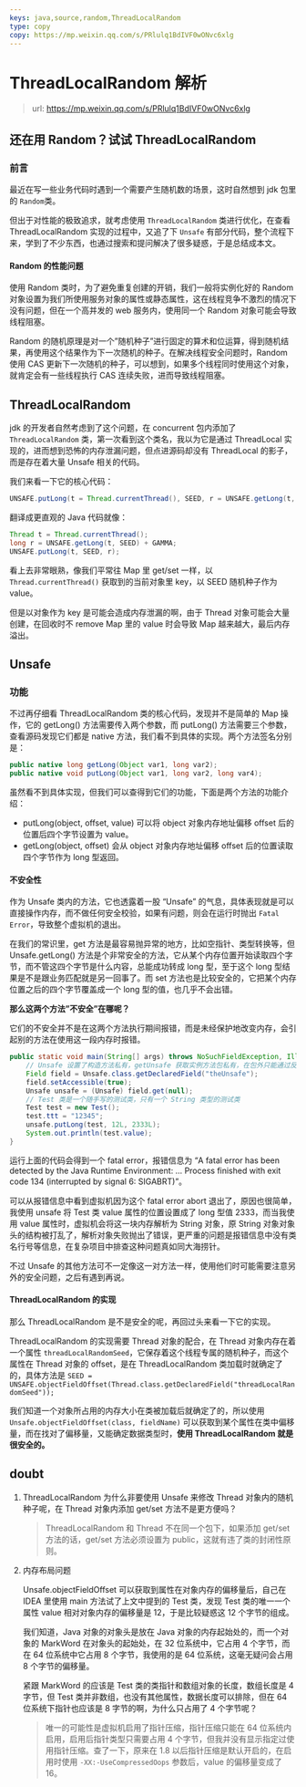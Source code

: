 ```yaml
---
keys: java,source,random,ThreadLocalRandom
type: copy
copy: https://mp.weixin.qq.com/s/PRlulq1BdIVF0wONvc6xlg
---
```


# ThreadLocalRandom 解析

> url: https://mp.weixin.qq.com/s/PRlulq1BdIVF0wONvc6xlg

## 还在用 Random？试试 ThreadLocalRandom

### 前言

最近在写一些业务代码时遇到一个需要产生随机数的场景，这时自然想到 jdk 包里的 `Random`类。

但出于对性能的极致追求，就考虑使用 `ThreadLocalRandom` 类进行优化，在查看 ThreadLocalRandom 实现的过程中，又追了下 `Unsafe` 有部分代码，整个流程下来，学到了不少东西，也通过搜索和提问解决了很多疑惑，于是总结成本文。

#### Random 的性能问题

使用 Random 类时，为了避免重复创建的开销，我们一般将实例化好的 Random 对象设置为我们所使用服务对象的属性或静态属性，这在线程竞争不激烈的情况下没有问题，但在一个高并发的 web 服务内，使用同一个 Random 对象可能会导致线程阻塞。

Random 的随机原理是对一个”随机种子”进行固定的算术和位运算，得到随机结果，再使用这个结果作为下一次随机的种子。在解决线程安全问题时，Random 使用 CAS 更新下一次随机的种子，可以想到，如果多个线程同时使用这个对象，就肯定会有一些线程执行 CAS 连续失败，进而导致线程阻塞。

## ThreadLocalRandom

jdk 的开发者自然考虑到了这个问题，在 concurrent 包内添加了 `ThreadLocalRandom` 类，第一次看到这个类名，我以为它是通过 ThreadLocal 实现的，进而想到恐怖的内存泄漏问题，但点进源码却没有 ThreadLocal 的影子，而是存在着大量 Unsafe 相关的代码。

我们来看一下它的核心代码：

```java
UNSAFE.putLong(t = Thread.currentThread(), SEED, r = UNSAFE.getLong(t, SEED) + GAMMA);
```

翻译成更直观的 Java 代码就像：

```java
Thread t = Thread.currentThread();
long r = UNSAFE.getLong(t, SEED) + GAMMA;
UNSAFE.putLong(t, SEED, r);
```

看上去非常眼熟，像我们平常往 Map 里 get/set 一样，以 `Thread.currentThread()` 获取到的当前对象里 key，以 SEED 随机种子作为 value。

但是以对象作为 key 是可能会造成内存泄漏的啊，由于 Thread 对象可能会大量创建，在回收时不 remove Map 里的 value 时会导致 Map 越来越大，最后内存溢出。

## Unsafe

### 功能

不过再仔细看 ThreadLocalRandom 类的核心代码，发现并不是简单的 Map 操作，它的 getLong() 方法需要传入两个参数，而 putLong() 方法需要三个参数，查看源码发现它们都是 native 方法，我们看不到具体的实现。两个方法签名分别是：

```java
public native long getLong(Object var1, long var2);
public native void putLong(Object var1, long var2, long var4);
```

虽然看不到具体实现，但我们可以查得到它们的功能，下面是两个方法的功能介绍：

- putLong(object, offset, value) 可以将 object 对象内存地址偏移 offset 后的位置后四个字节设置为 value。
- getLong(object, offset) 会从 object 对象内存地址偏移 offset 后的位置读取四个字节作为 long 型返回。

#### 不安全性

作为 Unsafe 类内的方法，它也透露着一股 “Unsafe” 的气息，具体表现就是可以直接操作内存，而不做任何安全校验，如果有问题，则会在运行时抛出 `Fatal Error`，导致整个虚拟机的退出。

在我们的常识里，get 方法是最容易抛异常的地方，比如空指针、类型转换等，但 Unsafe.getLong() 方法是个非常安全的方法，它从某个内存位置开始读取四个字节，而不管这四个字节是什么内容，总能成功转成 long 型，至于这个 long 型结果是不是跟业务匹配就是另一回事了。而 set 方法也是比较安全的，它把某个内存位置之后的四个字节覆盖成一个 long 型的值，也几乎不会出错。

**那么这两个方法”不安全”在哪呢？**

它们的不安全并不是在这两个方法执行期间报错，而是未经保护地改变内存，会引起别的方法在使用这一段内存时报错。

```java
public static void main(String[] args) throws NoSuchFieldException, IllegalAccessException {
    // Unsafe 设置了构造方法私有，getUnsafe 获取实例方法包私有，在包外只能通过反射获取
    Field field = Unsafe.class.getDeclaredField("theUnsafe"); 
    field.setAccessible(true);
    Unsafe unsafe = (Unsafe) field.get(null);
    // Test 类是一个随手写的测试类，只有一个 String 类型的测试类
    Test test = new Test();
    test.ttt = "12345";
    unsafe.putLong(test, 12L, 2333L);
    System.out.println(test.value);
}
```

运行上面的代码会得到一个 fatal error，报错信息为 “A fatal error has been detected by the Java Runtime Environment: … Process finished with exit code 134 (interrupted by signal 6: SIGABRT)”。

可以从报错信息中看到虚拟机因为这个 fatal error abort 退出了，原因也很简单，我使用 unsafe 将 Test 类 value 属性的位置设置成了 long 型值 2333，而当我使用 value 属性时，虚拟机会将这一块内存解析为 String 对象，原 String 对象对象头的结构被打乱了，解析对象失败抛出了错误，更严重的问题是报错信息中没有类名行号等信息，在复杂项目中排查这种问题真如同大海捞针。

不过 Unsafe 的其他方法可不一定像这一对方法一样，使用他们时可能需要注意另外的安全问题，之后有遇到再说。

#### ThreadLocalRandom 的实现

那么 ThreadLocalRandom 是不是安全的呢，再回过头来看一下它的实现。

ThreadLocalRandom 的实现需要 Thread 对象的配合，在 Thread 对象内存在着一个属性 `threadLocalRandomSeed`，它保存着这个线程专属的随机种子，而这个属性在 Thread 对象的 offset，是在 ThreadLocalRandom 类加载时就确定了的，具体方法是 `SEED = UNSAFE.objectFieldOffset(Thread.class.getDeclaredField("threadLocalRandomSeed"));`

我们知道一个对象所占用的内存大小在类被加载后就确定了的，所以使用 `Unsafe.objectFieldOffset(class, fieldName)` 可以获取到某个属性在类中偏移量，而在找对了偏移量，又能确定数据类型时，**使用 ThreadLocalRandom 就是很安全的。**

## doubt

1. ThreadLocalRandom 为什么非要使用 Unsafe 来修改 Thread 对象内的随机种子呢，在 Thread 对象内添加 get/set 方法不是更方便吗？

   > ThreadLocalRandom 和 Thread 不在同一个包下，如果添加 get/set 方法的话，get/set 方法必须设置为 public，这就有违了类的封闭性原则。

2. 内存布局问题

   Unsafe.objectFieldOffset 可以获取到属性在对象内存的偏移量后，自己在IDEA 里使用 main 方法试了上文中提到的 Test 类，发现 Test 类的唯一一个属性 value 相对对象内存的偏移量是 12，于是比较疑惑这 12 个字节的组成。

   我们知道，Java 对象的对象头是放在 Java 对象的内存起始处的，而一个对象的 MarkWord 在对象头的起始处，在 32 位系统中，它占用 4 个字节，而在 64 位系统中它占用 8 个字节，我使用的是 64 位系统，这毫无疑问会占用 8 个字节的偏移量。

   紧跟 MarkWord 的应该是 Test 类的类指针和数组对象的长度，数组长度是 4 字节，但 Test 类并非数组，也没有其他属性，数据长度可以排除，但在 64 位系统下指针也应该是 8 字节的啊，为什么只占用了 4 个字节呢？

   > 唯一的可能性是虚拟机启用了指针压缩，指针压缩只能在 64 位系统内启用，启用后指针类型只需要占用 4 个字节，但我并没有显示指定过使用指针压缩。查了一下，原来在 1.8 以后指针压缩是默认开启的，在启用时使用 `-XX:-UseCompressedOops` 参数后，value 的偏移量变成了 16。
